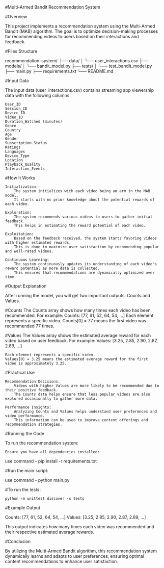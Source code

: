 #Multi-Armed Bandit Recommendation System

#Overview

This project implements a recommendation system using the Multi-Armed Bandit (MAB) algorithm. The goal is to optimize decision-making processes for recommending videos to users based on their interactions and feedback.

#Files Structure

recommendation-system/
├── data/
│   └── user_interactions.csv
├── models/
│   └── bandit_model.py
├── tests/
│   └── test_bandit_model.py
├── main.py
├── requirements.txt
└── README.md

#Input Data

The input data (user_interactions.csv) contains streaming app viewership data with the following columns:

    User_ID
    Session_ID
    Device_ID
    Video_ID
    Duration_Watched (minutes)
    Genre
    Country
    Age
    Gender
    Subscription_Status
    Ratings
    Languages
    Device_Type
    Location
    Playback_Quality
    Interaction_Events

#How It Works

    Initialization:
        The system initializes with each video being an arm in the MAB model.
        It starts with no prior knowledge about the potential rewards of each video.

    Exploration:
        The system recommends various videos to users to gather initial feedback.
        This helps in estimating the reward potential of each video.

    Exploitation:
        Based on the feedback received, the system starts favoring videos with higher estimated rewards.
        This is done to maximize user satisfaction by recommending popular and well-rated videos.

    Continuous Learning:
        The system continuously updates its understanding of each video's reward potential as more data is collected.
        This ensures that recommendations are dynamically optimized over time.

#Output Explanation

After running the model, you will get two important outputs: Counts and Values.

#Counts
The Counts array shows how many times each video has been recommended. For example:
Counts: [77, 61, 52, 64, 54, ...]
    Each element represents a specific video.
    Counts[0] = 77 means the first video was recommended 77 times.

#Values
The Values array shows the estimated average reward for each video based on user feedback. For example:
Values: [3.25, 2.85, 2.90, 2.87, 2.89, ...]

    Each element represents a specific video.
    Values[0] = 3.25 means the estimated average reward for the first video is approximately 3.25.

#Practical Use

    Recommendation Decisions:
        Videos with higher Values are more likely to be recommended due to their positive feedback.
        The Counts data helps ensure that less popular videos are also explored occasionally to gather more data.

    Performance Insights:
        Analyzing Counts and Values helps understand user preferences and video performance.
        This information can be used to improve content offerings and recommendation strategies.

#Running the Code

To run the recommendation system:

    Ensure you have all dependencies installed:

use command - pip install -r requirements.txt

#Run the main script:

use command - python main.py

#To run the tests:

    python -m unittest discover -s tests

#Example Output

Counts: [77, 61, 52, 64, 54, ...]
Values: [3.25, 2.85, 2.90, 2.87, 2.89, ...]

This output indicates how many times each video was recommended and their respective estimated average rewards.

#Conclusion

By utilizing the Multi-Armed Bandit algorithm, this recommendation system dynamically learns and adapts to user preferences, ensuring optimal content recommendations to enhance user satisfaction.
